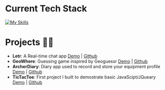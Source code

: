 # Current Tech Stack
[![My Skills](https://skillicons.dev/icons?i=figma,vscode,ts,sass,ruby,angular,rails,graphql,docker,githubactions,aws,kubernetes,terraform)](https://skillicons.dev)

# Projects 👨‍💻

- **Letr**: A Real-time chat app [Demo](https://storied-seahorse-83953f.netlify.app/) | [Github](https://github.com/dkdam/Letr)
- **GeoWhere**: Guessing game inspired by Geoguessr [Demo](https://geowhere.netlify.app/) | [Github](https://github.com/dkdam/project2-client)
- **ArcherDiary**: Diary app used to record and store your equipment profile [Demo](https://archer-session-diaries.fly.dev/) | [Github](https://github.com/dkdam/Archer-Session-Diaries)
- **TicTacToe**: First project I built to demostrate basic JavaScipt/JQueary [Demo](https://dkdam.github.io/Tic-Tac-Toe/) | [Github](https://github.com/dkdam/Tic-Tac-Toe)

<!---
dkdam/dkdam is a ✨ special ✨ repository because its `README.md` (this file) appears on your GitHub profile.
You can click the Preview link to take a look at your changes.
--->
